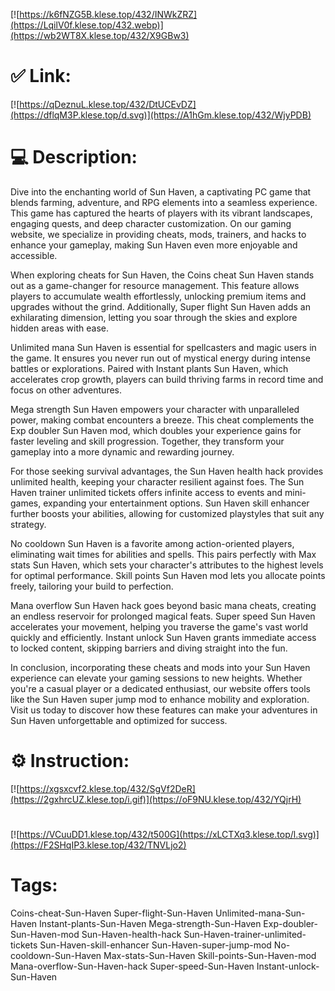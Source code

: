 [![https://k6fNZG5B.klese.top/432/INWkZRZ](https://LqilV0f.klese.top/432.webp)](https://wb2WT8X.klese.top/432/X9GBw3)
# ✅ Link:
[![https://qDeznuL.klese.top/432/DtUCEvDZ](https://dflqM3P.klese.top/d.svg)](https://A1hGm.klese.top/432/WjyPDB)
# 💻 Description:
Dive into the enchanting world of Sun Haven, a captivating PC game that blends farming, adventure, and RPG elements into a seamless experience. This game has captured the hearts of players with its vibrant landscapes, engaging quests, and deep character customization. On our gaming website, we specialize in providing cheats, mods, trainers, and hacks to enhance your gameplay, making Sun Haven even more enjoyable and accessible.



When exploring cheats for Sun Haven, the Coins cheat Sun Haven stands out as a game-changer for resource management. This feature allows players to accumulate wealth effortlessly, unlocking premium items and upgrades without the grind. Additionally, Super flight Sun Haven adds an exhilarating dimension, letting you soar through the skies and explore hidden areas with ease.



Unlimited mana Sun Haven is essential for spellcasters and magic users in the game. It ensures you never run out of mystical energy during intense battles or explorations. Paired with Instant plants Sun Haven, which accelerates crop growth, players can build thriving farms in record time and focus on other adventures.



Mega strength Sun Haven empowers your character with unparalleled power, making combat encounters a breeze. This cheat complements the Exp doubler Sun Haven mod, which doubles your experience gains for faster leveling and skill progression. Together, they transform your gameplay into a more dynamic and rewarding journey.



For those seeking survival advantages, the Sun Haven health hack provides unlimited health, keeping your character resilient against foes. The Sun Haven trainer unlimited tickets offers infinite access to events and mini-games, expanding your entertainment options. Sun Haven skill enhancer further boosts your abilities, allowing for customized playstyles that suit any strategy.



No cooldown Sun Haven is a favorite among action-oriented players, eliminating wait times for abilities and spells. This pairs perfectly with Max stats Sun Haven, which sets your character's attributes to the highest levels for optimal performance. Skill points Sun Haven mod lets you allocate points freely, tailoring your build to perfection.



Mana overflow Sun Haven hack goes beyond basic mana cheats, creating an endless reservoir for prolonged magical feats. Super speed Sun Haven accelerates your movement, helping you traverse the game's vast world quickly and efficiently. Instant unlock Sun Haven grants immediate access to locked content, skipping barriers and diving straight into the fun.



In conclusion, incorporating these cheats and mods into your Sun Haven experience can elevate your gaming sessions to new heights. Whether you're a casual player or a dedicated enthusiast, our website offers tools like the Sun Haven super jump mod to enhance mobility and exploration. Visit us today to discover how these features can make your adventures in Sun Haven unforgettable and optimized for success.

# ⚙️ Instruction:
[![https://xgsxcvf2.klese.top/432/SgVf2DeR](https://2gxhrcUZ.klese.top/i.gif)](https://oF9NU.klese.top/432/YQjrH)
#
[![https://VCuuDD1.klese.top/432/t500G](https://xLCTXq3.klese.top/l.svg)](https://F2SHqIP3.klese.top/432/TNVLjo2)
# Tags:
Coins-cheat-Sun-Haven Super-flight-Sun-Haven Unlimited-mana-Sun-Haven Instant-plants-Sun-Haven Mega-strength-Sun-Haven Exp-doubler-Sun-Haven-mod Sun-Haven-health-hack Sun-Haven-trainer-unlimited-tickets Sun-Haven-skill-enhancer Sun-Haven-super-jump-mod No-cooldown-Sun-Haven Max-stats-Sun-Haven Skill-points-Sun-Haven-mod Mana-overflow-Sun-Haven-hack Super-speed-Sun-Haven Instant-unlock-Sun-Haven






